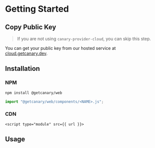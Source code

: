 <script setup>
import { data } from '../../../shared.data.js'

const v = data["@getcanary/web"];
const url = `https://unpkg.com/@getcanary/web@${v}/components/<NAME>.js`;
</script>

# Getting Started

## Copy Public Key

> If you are not using `canary-provider-cloud`, you can skip this step.

You can get your public key from our hosted service at [cloud.getcanary.dev](https://cloud.getcanary.dev).

## Installation

### NPM

```bash
npm install @getcanary/web
```

```js
import "@getcanary/web/components/<NAME>.js";
```

### CDN

```html-vue
<script type="module" src={{ url }}>
```

## Usage
